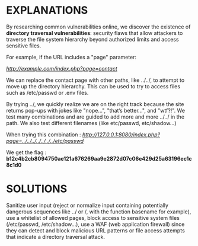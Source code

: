 # EXPLANATIONS

By researching common vulnerabilities online, we discover the existence of **directory traversal vulnerabilities**: security flaws that allow attackers to traverse the file system hierarchy beyond authorized limits and access sensitive files.

For example, if the URL includes a "page" parameter:

*http://example.com/index.php?page=contact*

We can replace the contact page with other paths, like ../../, to attempt to move up the directory hierarchy. This can be used to try to access files such as /etc/passwd or .env files.

By trying ../, we quickly realize we are on the right track because the site returns pop-ups with jokes like "nope…", "that’s better…", and "wtf?!". We test many combinations and are guided to add more and more ../../ in the path. We also test different filenames (like etc/passwd, etc/shadow...)

When trying this combination : *http://127.0.0.1:8080/index.php?page=../../../../../../../etc/passwd*

We get the flag : 
**b12c4b2cb8094750ae121a676269aa9e2872d07c06e429d25a63196ec1c8c1d0**

# SOLUTIONS 

Sanitize user input (reject or normalize input containing potentially dangerous sequences like ../ or /, with the function basename for example), use a whitelist of allowed pages, block access to sensitive system files (/etc/passwd, /etc/shadow...), use a WAF (web application firewall) since they can detect and block malicious URL patterns or file access attempts that indicate a directory traversal attack.
